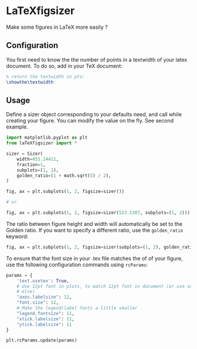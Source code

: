 # LaTeXfigsizer
Make some figures in LaTeX more easily ?

## Configuration

You first need to know the the number of points in a textwidth of your latex
document. To do so, add in your TeX document:

```latex
% return the textwidth in pts:
\showthe\textwidth
```

## Usage

Define a sizer object corresponding to your defaults need, and call while
creating your figure. You can modify the value on the fly. See second example.

```python
import matplotlib.pyplot as plt
from laTeXfigsizer import *

sizer = Sizer(
    width=455.24411,
    fraction=1,
    subplots=(1, 1),
    golden_ratio=(1 + math.sqrt(5) / 2),
)

fig, ax = plt.subplots(1, 2, figsize=sizer())

# or

fig, ax = plt.subplots(1, 2, figsize=sizer(523.5307, subplots=(1, 2)))
```

The ratio between figure height and width will automatically be set to the Golden ratio.
If you want to specify a different ratio, use the `golden_ratio` keyword:

```python
fig, ax = plt.subplots(1, 2, figsize=sizer(subplots=(1, 2), golden_ratio=0.8))
```

To ensure that the font size in your .tex file matches the of of your figure,
use the following configuration commands using `rcParams`:

```python
params = {
    'text.usetex': True,
    # Use 12pt font in plots, to match 12pt font in document (or use something
    # else)
    "axes.labelsize": 12,
    "font.size": 12,
    # Make the legend/label fonts a little smaller
    "legend.fontsize": 11,
    "xtick.labelsize": 11,
    "ytick.labelsize": 11
}

plt.rcParams.update(params)
```
